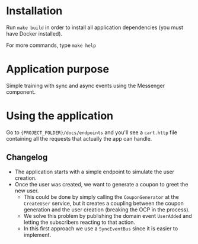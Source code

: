 # Installation
Run `make build` in order to install all application dependencies (you must have Docker installed).

For more commands, type `make help`

# Application purpose
Simple training with sync and async events using the Messenger component.

# Using the application
Go to `{PROJECT_FOLDER}/docs/endpoints` and you'll see a `cart.http` file containing all the requests that actually the app can handle.

## Changelog
- The application starts with a simple endpoint to simulate the user creation.
- Once the user was created, we want to generate a coupon to greet the new user.
  - This could be done by simply calling the `CouponGenerator` at the `CreateUser` service, but it creates a coupling between the coupon generation and the user creation (breaking the OCP in the process).
  - We solve this problem by publishing the domain event `UserAdded` and letting the subscribers reacting to that action.
  - In this first approach we use a `SyncEventBus` since it is easier to implement.

